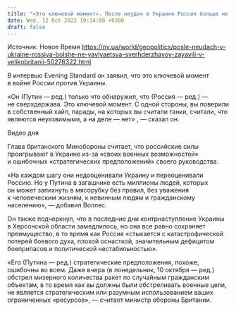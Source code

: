 ```yaml
---
title: "«Это ключевой момент». После неудач в Украине Россия больше не является сверхдержавой — министр обороны Великобритании"
date: Wed, 12 Oct 2022 19:34:00 +0300
draft: false
---
```

Источник: Новое Время https://nv.ua/world/geopolitics/posle-neudach-v-ukraine-rossiya-bolshe-ne-yavlyaetsya-sverhderzhavoy-zayavili-v-velikobritanii-50276322.html


 В интервью Evening Standard он заявил, что это ключевой момент в войне России против Украины.

«Он (Путин — ред.) только что обнаружил, что (Россия — ред.) — не сверхдержава. Это ключевой момент. С одной стороны, вы поверили в собственный хайп, парады, на которых вы считали танки, считали, что являются неуязвимыми, а на деле — нет» , — сказал он.

 Видео дня   

Глава британского Минобороны считает, что российские силы проигрывают в Украине из-за «своих военных возможностей» и ошибочных «стратегических предположений» своего руководства.

«На каждом шагу они недооценивали Украину и переоценивали Россию. Но у Путина в загашнике есть миллионы людей, которых он может запихнуть в мясорубку без правил, без уважения к человеческим жизням, к невинным людям и гражданскому населению», — добавил Воллес.

Он также подчеркнул, что в последние дни контрнаступление Украины в Херсонской области замедлилось, но она все равно сохраняет преимущество, в то время как Россия «стыкается с катастрофической потерей боевого духа, плохой оснасткой, значительным дефицитом боеприпасов и политической нестабильностью».

«Его (Путина — ред.) стратегические предположения, похоже, ошибочны во всем. Даже вчера (в понедельник, 10 октября — ред.) обстрел мизерного количества ракет по случайным гражданским объектам, в то время как вы должны были обстреливать военные цели, не является стратегическим или разумным использованием ваших ограниченных «ресурсов», — считает министр обороны Британии.
